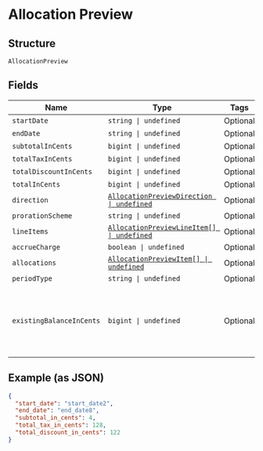 
# Allocation Preview

## Structure

`AllocationPreview`

## Fields

| Name | Type | Tags | Description |
|  --- | --- | --- | --- |
| `startDate` | `string \| undefined` | Optional | - |
| `endDate` | `string \| undefined` | Optional | - |
| `subtotalInCents` | `bigint \| undefined` | Optional | - |
| `totalTaxInCents` | `bigint \| undefined` | Optional | - |
| `totalDiscountInCents` | `bigint \| undefined` | Optional | - |
| `totalInCents` | `bigint \| undefined` | Optional | - |
| `direction` | [`AllocationPreviewDirection \| undefined`](../../doc/models/allocation-preview-direction.md) | Optional | - |
| `prorationScheme` | `string \| undefined` | Optional | - |
| `lineItems` | [`AllocationPreviewLineItem[] \| undefined`](../../doc/models/allocation-preview-line-item.md) | Optional | - |
| `accrueCharge` | `boolean \| undefined` | Optional | - |
| `allocations` | [`AllocationPreviewItem[] \| undefined`](../../doc/models/allocation-preview-item.md) | Optional | - |
| `periodType` | `string \| undefined` | Optional | - |
| `existingBalanceInCents` | `bigint \| undefined` | Optional | An integer representing the amount of the subscription's current balance |

## Example (as JSON)

```json
{
  "start_date": "start_date2",
  "end_date": "end_date8",
  "subtotal_in_cents": 4,
  "total_tax_in_cents": 128,
  "total_discount_in_cents": 122
}
```

